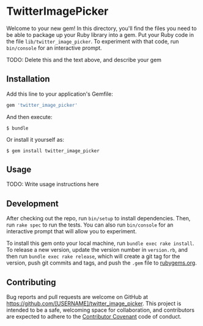 # TwitterImagePicker

Welcome to your new gem! In this directory, you'll find the files you need to be able to package up your Ruby library into a gem. Put your Ruby code in the file `lib/twitter_image_picker`. To experiment with that code, run `bin/console` for an interactive prompt.

TODO: Delete this and the text above, and describe your gem

## Installation

Add this line to your application's Gemfile:

```ruby
gem 'twitter_image_picker'
```

And then execute:

    $ bundle

Or install it yourself as:

    $ gem install twitter_image_picker

## Usage

TODO: Write usage instructions here

## Development

After checking out the repo, run `bin/setup` to install dependencies. Then, run `rake spec` to run the tests. You can also run `bin/console` for an interactive prompt that will allow you to experiment.

To install this gem onto your local machine, run `bundle exec rake install`. To release a new version, update the version number in `version.rb`, and then run `bundle exec rake release`, which will create a git tag for the version, push git commits and tags, and push the `.gem` file to [rubygems.org](https://rubygems.org).

## Contributing

Bug reports and pull requests are welcome on GitHub at https://github.com/[USERNAME]/twitter_image_picker. This project is intended to be a safe, welcoming space for collaboration, and contributors are expected to adhere to the [Contributor Covenant](http://contributor-covenant.org) code of conduct.

